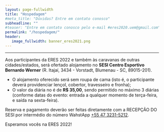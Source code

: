 ```yaml
---
layout: page-fullwidth
title: "Hospedagem"
#meta_title: "Dúvidas? Entre em contato conosco"
subheadline: ""
#teaser: "Entre em contato conosco pelo e-mail #eres2020.uem@gmail.com"
permalink: "/hospedagem/"
header:
   image_fullwidth: banner_eres2021.png
---
```

<hr>

<p>Aos participantes da ERES 2022 e tamb&eacute;m &agrave;s caravanas de outras cidades/estados, ser&aacute; ofertado alojamento no <strong>SESI Centro Esportivo Bernardo Werner</strong> (R. Itaja&iacute;, 3434 - Vorstadt, Blumenau - SC, 89015-201).</p>
<ul>
<li>O alojamento oferecido ser&aacute; sem roupa de cama (isto &eacute;, o participante dever&aacute; providenciar len&ccedil;ol, cobertor, travesseiro e fronha);</li>
<li>O valor da di&aacute;ria no &eacute; de <strong>R$ 35,00</strong>, sendo permitido no m&aacute;ximo 3 di&aacute;rias (conforme datas do evento: entrada a qualquer momento de ter&ccedil;a-feira, e sa&iacute;da na sexta-feira).</li>
</ul>
<p>Reserva e pagamento dever&atilde;o ser feitas diretamente com a RECEP&Ccedil;&Atilde;O DO SESI por interm&eacute;dio do n&uacute;mero WahstApp <a href="https://api.whatsapp.com/send/?phone=554732315212">+55 47 3231-5212</a>.</p>

<p>Esperamos vocês na ERES 2022!</p>
